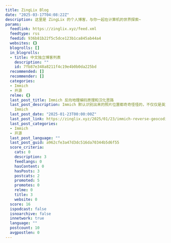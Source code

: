 ```yaml
---
title: ZingLix Blog
date: "2025-03-17T04:08:22Z"
description: 这里是 ZingLix 的个人博客，与你一起在计算机的世界探索~
params:
  feedlink: https://zinglix.xyz/feed.xml
  feedtype: rss
  feedid: 936b81b22f5c5dce123b1ca845ab44a4
  websites: {}
  blogrolls: []
  in_blogrolls:
  - title: 中文独立博客列表
    description: ""
    id: 7fb87e348a8211f4c19e4b0b0da225bd
  recommended: []
  recommender: []
  categories:
  - Immich
  - 开源
  relme: {}
  last_post_title: Immich 反向地理编码原理和汉化思路
  last_post_description: Immich 默认识别出来的照片位置都奇奇怪怪的，不仅仅是英文，还有一些不常见的名字，在照片分类搜索的时候非常麻烦。周末仔细研究了下
    Immich
  last_post_date: "2025-01-23T00:00:00Z"
  last_post_link: https://zinglix.xyz/2025/01/23/immich-reverse-geocoding/
  last_post_categories:
  - Immich
  - 开源
  last_post_language: ""
  last_post_guid: a962cfe3a47d3dc516da70344b5d6f55
  score_criteria:
    cats: 0
    description: 3
    feedlangs: 0
    hasContent: 0
    hasPosts: 3
    postcats: 2
    promoted: 5
    promotes: 0
    relme: 0
    title: 3
    website: 0
  score: 16
  ispodcast: false
  isnoarchive: false
  innetwork: true
  language: ""
  postcount: 10
  avgpostlen: 0
---
```

